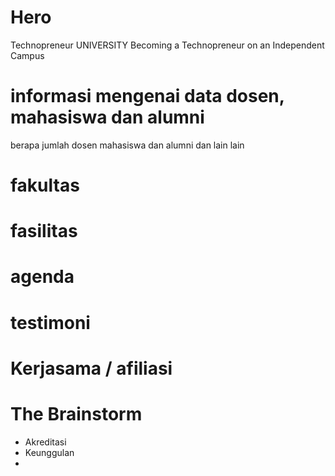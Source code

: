 
# Hero 
Technopreneur UNIVERSITY 
Becoming a Technopreneur 
on an Independent Campus

# informasi mengenai data dosen, mahasiswa dan alumni
berapa jumlah dosen mahasiswa dan alumni dan lain lain 

# fakultas

# fasilitas
# agenda
# testimoni
# Kerjasama / afiliasi

# The Brainstorm
- Akreditasi 
- Keunggulan
- 
